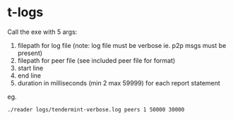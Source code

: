 # t-logs

Call the exe with 5 args:

1. filepath for log file (note: log file must be verbose ie. p2p msgs must be present)
2. filepath for peer file (see included peer file for format)
3. start line
4. end line
5. duration in milliseconds (min 2 max 59999) for each report statement

eg.

`./reader logs/tendermint-verbose.log peers 1 50000 30000`

